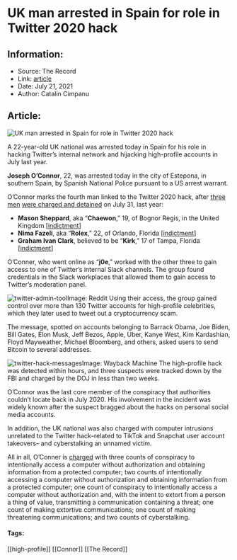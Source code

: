 # UK man arrested in Spain for role in Twitter 2020 hack
### 

## Information:
+ Source: The Record
+ Link: [article](https://therecord.media/uk-man-arrested-in-spain-for-role-in-twitter-2020-hack/)
+ Date: July 21, 2021
+ Author: Catalin Cimpanu


## Article:
![UK man arrested in Spain for role in Twitter 2020 hack](https://therecord.media/wp-content/uploads/2021/07/Twitter.jpg)

A 22-year-old UK national was arrested today in Spain for his role in hacking Twitter’s internal network and hijacking high-profile accounts in July last year.


**Joseph O’Connor**, 22, was arrested today in the city of Estepona, in southern Spain, by Spanish National Police pursuant to a US arrest warrant.


O’Connor marks the fourth man linked to the Twitter 2020 hack, after [three men](https://www.justice.gov/usao-ndca/pr/three-individuals-charged-alleged-roles-twitter-hack) [w](https://www.justice.gov/usao-ndca/pr/three-individuals-charged-alleged-roles-twitter-hack)[ere charged and detained](https://www.justice.gov/usao-ndca/pr/three-individuals-charged-alleged-roles-twitter-hack) on July 31, last year:


* **Mason Sheppard**, aka “**Chaewon**,” 19, of Bognor Regis, in the United Kingdom [[indictment](https://www.justice.gov/usao-ndca/press-release/file/1300121/download)]
* **Nima Fazeli**, aka “**Rolex**,” 22, of Orlando, Florida [[indictment](https://www.justice.gov/usao-ndca/press-release/file/1300126/download)]
* **Graham Ivan Clark**, believed to be “**Kirk**,” 17 of Tampa, Florida [[indictment](https://assets.documentcloud.org/documents/7011649/CLARK-INFORMATION-Redacted.pdf)]


O’Conner, who went online as “**j0e**,” worked with the other three to gain access to one of Twitter’s internal Slack channels. The group found credentials in the Slack workplaces that allowed them to gain access to Twitter’s moderation panel.


![twitter-admin-tool](https://www-therecord.recfut.com/wp-content/uploads/2021/07/twitter-admin-tool.jpg)Image: Reddit
Using their access, the group gained control over more than 130 Twitter accounts for high-profile celebrities, which they later used to tweet out a cryptocurrency scam.


The message, spotted on accounts belonging to Barrack Obama, Joe Biden, Bill Gates, Elon Musk, Jeff Bezos, Apple, Uber, Kanye West, Kim Kardashian, Floyd Mayweather, Michael Bloomberg, and others, asked users to send Bitcoin to several addresses.


![twitter-hack-messages](https://www-therecord.recfut.com/wp-content/uploads/2021/07/twitter-hack-messages.png)Image: Wayback Machine
The high-profile hack was detected within hours, and three suspects were tracked down by the FBI and charged by the DOJ in less than two weeks.


O’Connor was the last core member of the conspiracy that authorities couldn’t locate back in July 2020. His involvement in the incident was widely known after the suspect bragged about the hacks on personal social media accounts.


In addition, the UK national was also charged with computer intrusions unrelated to the Twitter hack–related to TikTok and Snapchat user account takeovers– and cyberstalking an unnamed victim.


All in all, O’Conner is [charged](https://www.justice.gov/opa/pr/man-arrested-connection-alleged-role-twitter-hack) with three counts of conspiracy to intentionally access a computer without authorization and obtaining information from a protected computer; two counts of intentionally accessing a computer without authorization and obtaining information from a protected computer; one count of conspiracy to intentionally access a computer without authorization and, with the intent to extort from a person a thing of value, transmitting a communication containing a threat; one count of making extortive communications; one count of making threatening communications; and two counts of cyberstalking.





#### Tags:
[[high-profile]] [[Connor]] [[The Record]]

